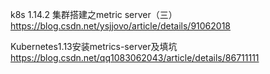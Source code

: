 k8s 1.14.2 集群搭建之metric server（三）
https://blog.csdn.net/ysjjovo/article/details/91062018

Kubernetes1.13安装metrics-server及填坑
https://blog.csdn.net/qq1083062043/article/details/86711111

